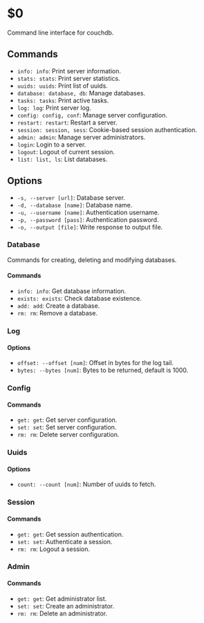 $0
==

Command line interface for couchdb.

## Commands

* `info: info`: Print server information.
* `stats: stats`: Print server statistics.
* `uuids: uuids`: Print list of uuids.
* `database: database, db`: Manage databases.
* `tasks: tasks`: Print active tasks. 
* `log: log`: Print server log. 
* `config: config, conf`: Manage server configuration.
* `restart: restart`: Restart a server.
* `session: session, sess`: Cookie-based session authentication.
* `admin: admin`: Manage server administrators.
* `login`: Login to a server.
* `logout`: Logout of current session.
* `list: list, ls`: List databases.

## Options

* `-s, --server [url]`: Database server.
* `-d, --database [name]`: Database name.
* `-u, --username [name]`: Authentication username.
* `-p, --password [pass]`: Authentication password.
* `-o, --output [file]`: Write response to output file.

### Database

Commands for creating, deleting and modifying databases.

#### Commands

* `info: info`: Get database information.
* `exists: exists`: Check database existence.
* `add: add`: Create a database.
* `rm: rm`: Remove a database.

### Log

#### Options

* `offset: --offset [num]`: Offset in bytes for the log tail. 
* `bytes: --bytes [num]`: Bytes to be returned, default is 1000.

### Config

#### Commands

* `get: get`: Get server configuration.
* `set: set`: Set server configuration.
* `rm: rm`: Delete server configuration.

### Uuids

#### Options

* `count: --count [num]`: Number of uuids to fetch. 

### Session

#### Commands

* `get: get`: Get session authentication.
* `set: set`: Authenticate a session.
* `rm: rm`: Logout a session.

### Admin

#### Commands

* `get: get`: Get administrator list.
* `set: set`: Create an administrator.
* `rm: rm`: Delete an administrator.
